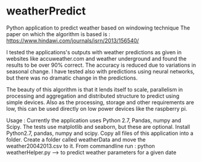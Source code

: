 # weatherPredict
Python application to predict weather based on windowing technique
The paper on which the algorithm is based is : https://www.hindawi.com/journals/isrn/2013/156540/

I tested the applications's outputs with weather predictions as given in websites like accuweather.com and weather underground and found the results to be over 90% correct. The accuracy is reduced due to variations in seasonal change. I have tested also with predictions using neural networks, but there was no dramatic change in the predictions. 

The beauty of this algorithm is that it lends itself to scale, parallelism in processing and aggregation and distributed structure to predict using simple devices. Also as the processing, storage and other requirements are low, this can be used directly on low power devices like the raspberry pi.

Usage :
Currently the application uses Python 2.7, Pandas, numpy and Scipy. The tests use matplotlib and seaborn, but these are optional.
Install Python2.7, pandas, numpy and scipy.
Copy all files of this application into a folder.
Create a folder called weatherData and move the weather20042013.csv to it.
From commandline run :
    python weatherHelper.py --> to predict weather parameters for a given date
